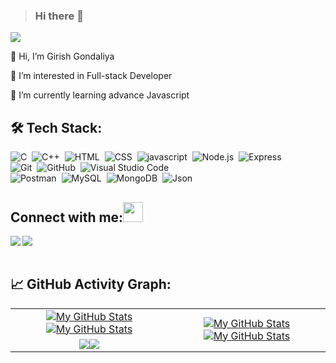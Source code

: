 > ### Hi there 👋

![](https://komarev.com/ghpvc/?username=gkgondaliya23r&color=lightgrey)


<!-- Hi there 👋 -->


👋 Hi, I’m Girish Gondaliya

👀 I’m interested in Full-stack Developer

🌱 I’m currently learning advance Javascript

<!-- 📫 How to reach me @skillqode.gk@gmail.com -->


## 🛠️ Tech Stack:
![C](https://img.shields.io/badge/-C-555?style=flat&logo=C&logoColor=A8B9CC)&nbsp;
![C++](https://img.shields.io/badge/-C++-555?style=flat&logo=C%2B%2B&logoColor=fff)&nbsp;
![HTML](https://img.shields.io/badge/-HTML-555?style=flat&logo=HTML5&logoColor=orenge)&nbsp;
![CSS](https://img.shields.io/badge/-CSS-555?style=flat&logo=CSS3&logoColor=blue)&nbsp;
![javascript](https://img.shields.io/badge/-javascript-555?style=flat&logo=javascript&logoColor=yellow)&nbsp;
![Node.js](https://img.shields.io/badge/-Node-555?style=flat&logo=node.js&logoColor=green)&nbsp;
![Express](https://img.shields.io/badge/-Express-555?style=flat&logo=express&logoColor=white)&nbsp;\
![Git](https://img.shields.io/badge/-Git-555?style=flat&logo=git)&nbsp;
![GitHub](https://img.shields.io/badge/-GitHub-555?style=flat&logo=github)&nbsp;
![Visual Studio Code](https://img.shields.io/badge/-Visual%20Studio%20Code-555?style=flat&logo=visual-studio-code&logoColor=007ACC)&nbsp;\
![Postman](https://img.shields.io/badge/-Postman-555?style=flat&logo=Postman&logoColor=FF5F1F)&nbsp;
![MySQL](https://img.shields.io/badge/-MYSQL-555?style=flat&logo=MySQL&logoColor=orange)&nbsp;
![MongoDB](https://img.shields.io/badge/-MongoDB-555?style=flat&logo=mongoDb&logoColor=green)&nbsp;
![Json](https://img.shields.io/badge/-Json-555?style=flat&logo=Json)&nbsp;


## Connect with me:<img src="https://github.com/TheDudeThatCode/TheDudeThatCode/blob/master/Assets/Handshake.gif" height="32px">
<a href="https://www.linkedin.com/in/girish-gondaliya-239010254/" target="blank" >
  <img align="left"  src="https://img.shields.io/badge/-Linkedin-555?style=flat&logo=Linkedin" />
  </a>
  <a href="mailto:gkgondaliya23@gmail.com">
  <img align="left"  src="https://img.shields.io/badge/-Gmail-555?style=flat&logo=Gmail" />
  </a>
<!--   <a href="https://www.instagram.com/gk_gondaliya/">
    <img align="left"  src="https://img.shields.io/badge/-Instagram-555?style=flat&logo=Instagram" />
  </a> -->
  <br>
  <br>  
  
## 📈 GitHub Activity Graph:
<table>
    <tr>
        <td align="center"><a href="https://github.com/gkgondaliya23#gh-light-mode-only"><img src="https://github-readme-stats.vercel.app/api?username=gkgondaliya23&show_icons=true&theme=default&include_all_commits=true#gh-light-mode-only" alt="My GitHub Stats"/></a><a href="https://github.com/gkgondaliya23#gh-dark-mode-only"><img src="https://github-readme-stats.vercel.app/api?username=gkgondaliya23&show_icons=true&theme=tokyonight&include_all_commits=true#gh-dark-mode-only" alt="My GitHub Stats"/></a></td>
        <td rowspan="2" align="center"><a href="https://github.com/gkgondaliya23#gh-light-mode-only"><img src="https://github-readme-stats.vercel.app/api/top-langs/?username=gkgondaliya23&theme=default&langs_count=8#gh-light-mode-only" alt="My GitHub Stats"/></a><a href="https://github.com/gkgondaliya23#gh-dark-mode-only"><img src="https://github-readme-stats.vercel.app/api/top-langs/?username=gkgondaliya23&theme=tokyonight&langs_count=8#gh-dark-mode-only" alt="My GitHub Stats"/></a></td>
    </tr>
    <tr>
        <td align="center"><a href="https://github.com/gkgondaliya23#gh-light-mode-only"><img src="https://github-readme-streak-stats.herokuapp.com/?user=gkgondaliya23&theme=default"/></a><a href="https://github.com/gkgondaliya23#gh-dark-mode-only"><img src="https://github-readme-streak-stats.herokuapp.com/?user=gkgondaliya23&theme=tokyonight"/></a></td>
    </tr>
</table>

